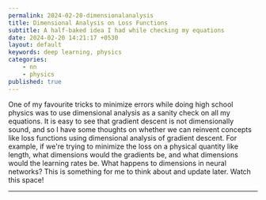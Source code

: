 ```yaml
---
permalink: 2024-02-20-dimensionalanalysis
title: Dimensional Analysis on Loss Functions
subtitle: A half-baked idea I had while checking my equations
date: 2024-02-20 14:21:17 +0530
layout: default
keywords: deep learning, physics
categories:
    - nn
    - physics
published: true
---
```


One of my favourite tricks to minimize errors while doing high school physics was to use dimensional analysis as a sanity check on all my equations. It is easy to see that gradient descent is not dimensionally sound, and so I have some thoughts on whether we can reinvent concepts like loss functions using dimensional analysis of gradient descent. For example, if we're trying to minimize the loss on a physical quantity like length, what dimensions would the gradients be, and what dimensions would the learning rates be. What happens to dimensions in neural networks? This is something for me to think about and update later. Watch this space!

---
